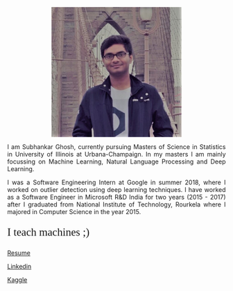 <center><img align="center" src="SubhankarImage.jpg" width="300" height="300" hspace="15" ></center>

<p align="justify" class="para">
I am Subhankar Ghosh, currently pursuing Masters of Science in Statistics in University of Illinois at Urbana-Champaign. In my masters I am mainly focussing on Machine Learning, Natural Language Processing and Deep Learning.
</p>

<p align="justify" class="para">
I was a Software Engineering Intern at Google in summer 2018, where I worked on outlier detection using deep learning techniques.
I have worked as a Software Engineer in Microsoft R&D India for two years (2015 - 2017) after I graduated from National Institute of Technology, Rourkela where I majored in Computer Science in the year 2015.
</p>


<p align="justify" style="font-size:25px;font-family:Comic Sans MS">
  I teach machines ;)
 </p>

[Resume](Subhankar_Resume.pdf)

[Linkedin](https://www.linkedin.com/in/subhankar-19)

[Kaggle](https://www.kaggle.com/sugh93)

